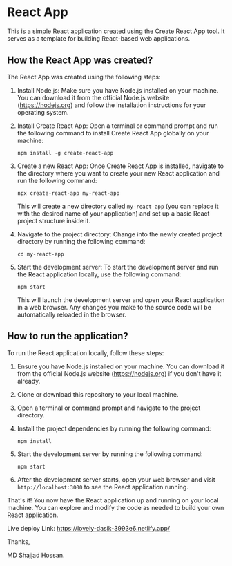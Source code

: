 # React App

This is a simple React application created using the Create React App tool. It serves as a template for building React-based web applications.

## How the React App was created?

The React App was created using the following steps:

1. Install Node.js: Make sure you have Node.js installed on your machine. You can download it from the official Node.js website (https://nodejs.org) and follow the installation instructions for your operating system.

2. Install Create React App: Open a terminal or command prompt and run the following command to install Create React App globally on your machine:

   ```
   npm install -g create-react-app
   ```

3. Create a new React App: Once Create React App is installed, navigate to the directory where you want to create your new React application and run the following command:

   ```
   npx create-react-app my-react-app
   ```

   This will create a new directory called `my-react-app` (you can replace it with the desired name of your application) and set up a basic React project structure inside it.

4. Navigate to the project directory: Change into the newly created project directory by running the following command:

   ```
   cd my-react-app
   ```

5. Start the development server: To start the development server and run the React application locally, use the following command:

   ```
   npm start
   ```

   This will launch the development server and open your React application in a web browser. Any changes you make to the source code will be automatically reloaded in the browser.

## How to run the application?

To run the React application locally, follow these steps:

1. Ensure you have Node.js installed on your machine. You can download it from the official Node.js website (https://nodejs.org) if you don't have it already.

2. Clone or download this repository to your local machine.

3. Open a terminal or command prompt and navigate to the project directory.

4. Install the project dependencies by running the following command:

   ```
   npm install
   ```

5. Start the development server by running the following command:

   ```
   npm start
   ```

6. After the development server starts, open your web browser and visit `http://localhost:3000` to see the React application running.

That's it! You now have the React application up and running on your local machine. You can explore and modify the code as needed to build your own React application.

Live deploy Link: https://lovely-dasik-3993e6.netlify.app/

Thanks, 

MD Shajjad Hossan.